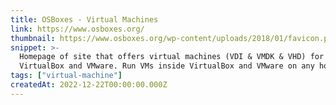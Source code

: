 ```yaml
---
title: OSBoxes - Virtual Machines
link: https://www.osboxes.org/
thumbnail: https://www.osboxes.org/wp-content/uploads/2018/01/favicon.png
snippet: >-
  Homepage of site that offers virtual machines (VDI & VMDK & VHD) for
  VirtualBox and VMware. Run VMs inside VirtualBox and VMware on any host.
tags: ["virtual-machine"]
createdAt: 2022-12-22T00:00:00.000Z
---
```

